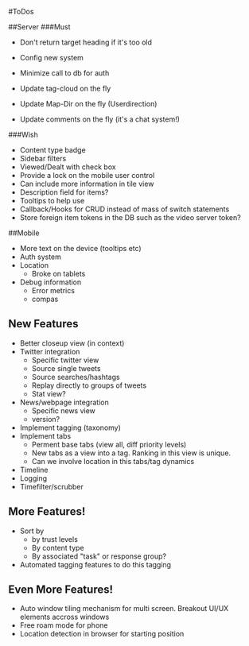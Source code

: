 #ToDos

##Server
###Must
* Don't return target heading if it's too old

* Config new system

* Minimize call to db for auth

* Update tag-cloud on the fly
* Update Map-Dir on the fly (Userdirection)
* Update comments on the fly (it's a chat system!)

###Wish
* Content type badge
* Sidebar filters
* Viewed/Dealt with check box
* Provide a lock on the mobile user control
* Can include more information in tile view
* Description field for items?
* Tooltips to help use
* Callback/Hooks for CRUD instead of mass of switch statements
* Store foreign item tokens in the DB such as the video server token?

##Mobile
* More text on the device (tooltips etc)
* Auth system
* Location
	* Broke on tablets
* Debug information
	* Error metrics
	* compas

## New Features
* Better closeup view (in context)
* Twitter integration
	* Specific twitter view
	* Source single tweets
	* Source searches/hashtags
	* Replay directly to groups of tweets
	* Stat view?
* News/webpage integration
	* Specific news view
	* version?
* Implement tagging (taxonomy)
* Implement tabs
	* Perment base tabs (view all, diff priority levels)
	* New tabs as a view into a tag. Ranking in this view is unique.
	* Can we involve location in this tabs/tag dynamics
* Timeline
* Logging
* Timefilter/scrubber

## More Features!
* Sort by
	* by trust levels
	* By content type
	* By associated "task" or response group?
* Automated tagging features to do this tagging

## Even More Features!
* Auto window tiling mechanism for multi screen. Breakout UI/UX elements accross windows
* Free roam mode for phone
* Location detection in browser for starting position